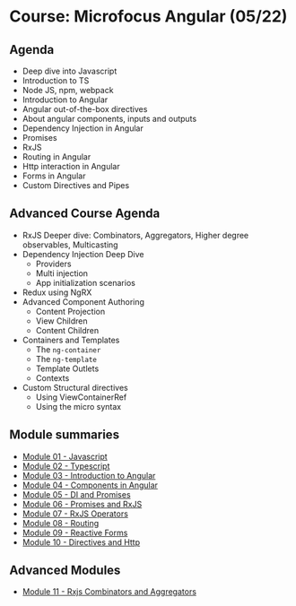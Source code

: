 # Course: Microfocus Angular (05/22)

## Agenda

* Deep dive into Javascript
* Introduction to TS
* Node JS, npm, webpack
* Introduction to Angular
* Angular out-of-the-box directives
* About angular components, inputs and outputs
* Dependency Injection in Angular
* Promises
* RxJS
* Routing in Angular
* Http interaction in Angular
* Forms in Angular
* Custom Directives and Pipes

## Advanced Course Agenda
* RxJS Deeper dive: Combinators, Aggregators, Higher degree observables, Multicasting
* Dependency Injection Deep Dive
  * Providers
  * Multi injection
  * App initialization scenarios
* Redux using NgRX
* Advanced Component Authoring
  * Content Projection
  * View Children
  * Content Children
* Containers and Templates
  * The `ng-container`
  * The `ng-template`
  * Template Outlets
  * Contexts
* Custom Structural directives
  * Using ViewContainerRef
  * Using the micro syntax


## Module summaries
* [Module 01 - Javascript](Module%2001/README.md)
* [Module 02 - Typescript](Module%2002/README.md)
* [Module 03 - Introduction to Angular](Module%2003/README.md)
* [Module 04 - Components in Angular](Module%2004/README.md)
* [Module 05 - DI and Promises](Module%2005/README.md)
* [Module 06 - Promises and RxJS](Module%2006/README.md)
* [Module 07 - RxJS Operators](Module%2007/README.md)
* [Module 08 - Routing](Module%2008/README.md)
* [Module 09 - Reactive Forms](Module%2009/README.md)
* [Module 10 - Directives and Http](Module%2010/README.md)

## Advanced Modules
* [Module 11 - Rxjs Combinators and Aggregators](Module%2011/README.md)
